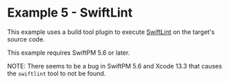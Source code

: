 # Example 5 - SwiftLint

This example uses a build tool plugin to execute [SwiftLint](https://github.com/realm/SwiftLint) on the target's source code.

This example requires SwiftPM 5.6 or later.

NOTE: There seems to be a bug in SwiftPM 5.6 and Xcode 13.3 that causes the `swiftlint` tool to not be found.
